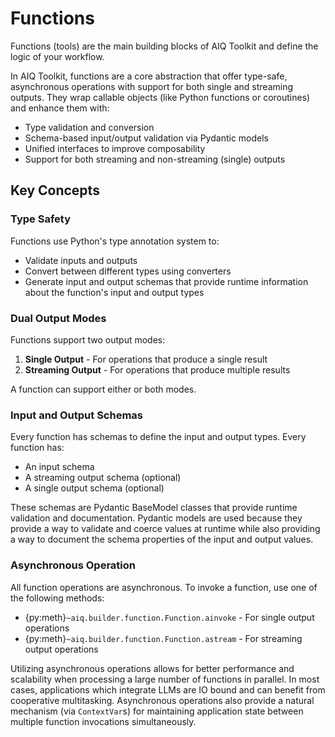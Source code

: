 <!--
SPDX-FileCopyrightText: Copyright (c) 2025, NVIDIA CORPORATION & AFFILIATES. All rights reserved.
SPDX-License-Identifier: Apache-2.0

Licensed under the Apache License, Version 2.0 (the "License");
you may not use this file except in compliance with the License.
You may obtain a copy of the License at

http://www.apache.org/licenses/LICENSE-2.0

Unless required by applicable law or agreed to in writing, software
distributed under the License is distributed on an "AS IS" BASIS,
WITHOUT WARRANTIES OR CONDITIONS OF ANY KIND, either express or implied.
See the License for the specific language governing permissions and
limitations under the License.
-->

# Functions

Functions (tools) are the main building blocks of AIQ Toolkit and define the logic of your workflow.

In AIQ Toolkit, functions are a core abstraction that offer type-safe, asynchronous operations with support for both single and streaming outputs. They wrap callable objects (like Python functions or coroutines) and enhance them with:

* Type validation and conversion
* Schema-based input/output validation via Pydantic models
* Unified interfaces to improve composability
* Support for both streaming and non-streaming (single) outputs

## Key Concepts

### Type Safety

Functions use Python's type annotation system to:
- Validate inputs and outputs
- Convert between different types using converters
- Generate input and output schemas that provide runtime information about the function's input and output types

### Dual Output Modes

Functions support two output modes:
1. **Single Output** - For operations that produce a single result
2. **Streaming Output** - For operations that produce multiple results

A function can support either or both modes.

### Input and Output Schemas

Every function has schemas to define the input and output types. Every function has:
- An input schema
- A streaming output schema (optional)
- A single output schema (optional)

These schemas are Pydantic BaseModel classes that provide runtime validation and documentation. Pydantic models are used because they provide a way to validate and coerce values at runtime while also providing a way to document the schema properties of the input and output values.

### Asynchronous Operation

All function operations are asynchronous. To invoke a function, use one of the following methods:
- {py:meth}`~aiq.builder.function.Function.ainvoke` - For single output operations
- {py:meth}`~aiq.builder.function.Function.astream` - For streaming output operations

Utilizing asynchronous operations allows for better performance and scalability when processing a large number of functions in parallel. In most cases, applications which integrate LLMs are IO bound and can benefit from cooperative multitasking. Asynchronous operations also provide a natural mechanism (via `ContextVar`s) for maintaining application state between multiple function invocations simultaneously.
